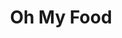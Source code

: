 ---
title: Oh My Food
url: https://github.com/Pasacod/Oh_My_Food
finishDate: 2022-11-30
img: /Portfolio/assets/ohmyfood.svg
img_alt: Oh My Food logo
description: |
  Il s'agit du projet n°3 du cursus que j'ai suivi chez OpenClassrooms, une intégration de maquette, mes débuts en HTML et CSS, le début d'une grande histoire (je l'espère).
  L'objectif était de développer un site "mobile" first qui répertorie les menus de restaurants gastronomiques. Le site met en avant 4 grands restaurants parisiens et est censé à terme permettre la réservation et la composition de menus. Il devait être développé en HTML/CSS, sans Javascript et être compatible avec les dernières versions de Chrome et Firefox en plus d'être parfaitement responsive sur mobile, tablette et desktop.
tag: "#HTML5 #CSS3"
---